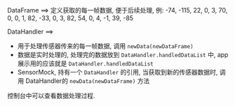 DataFrame  ==>  定义获取的每一帧数据, 便于后续处理, 例: -74, -115, 22, 0, 3, 70, 0, 0, 1, 82, -33, 0, 3, 82, 54, 0, 4, -1, 39, -85

DataHandler  ==> 
* 用于处理传感器传来的每一帧数据, 调用 `newData(newDataFrame)`
* 数据是实时处理的, 处理完的数据放到 `DataHandler.handledDataList` 中, app展示用的应该就是 `DataHandler.handledDataList`
* SensorMock, 持有一个 `DataHandler` 的引用, 当获取到新的传感器数据时, 调用 DataHandler的 `newData(newDataFrame)` 方法

控制台中可以查看数据处理过程.